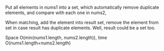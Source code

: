 
Put all elements in nums1 into a set, which automatically remove duplicate elements, and compare with each one in nums2, 

When matching, add the element into result set, remove the element from set in case result has duplicate elements. Well, result could be a set too. 

Space O(min(nums1.length, nums2.length)), time O(nums1.length+nums2.length)   
